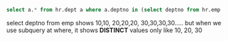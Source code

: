 ``` sql
select a.* from hr.dept a where a.deptno in (select deptno from hr.emp x where x.sal > 1000);

```

select deptno from emp shows 10,10, 20,20,20, 30,30,30,30..... but when we use subquery at where, it shows **DISTINCT** values only like 10, 20, 30

